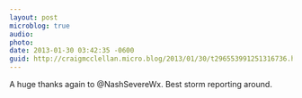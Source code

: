 ```yaml
---
layout: post
microblog: true
audio: 
photo: 
date: 2013-01-30 03:42:35 -0600
guid: http://craigmcclellan.micro.blog/2013/01/30/t296553991251316736.html
---
```

A huge thanks again to @NashSevereWx. Best storm reporting around.
